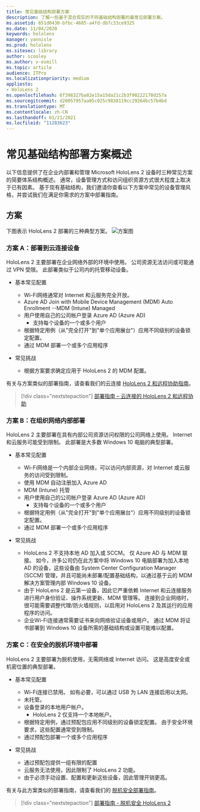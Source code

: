 ```yaml
---
title: 常见基础结构部署方案
description: 了解一些基于混合现实的不同基础结构部署的最常见部署方案。
ms.assetid: 651d0430-bfbc-4685-a4fd-db7c33ce9325
ms.date: 11/04/2020
keywords: hololens
manager: yannisle
ms.prod: hololens
ms.sitesec: library
author: scooley
ms.author: v-evmill
ms.topic: article
audience: ITPro
ms.localizationpriority: medium
appliesto:
- HoloLens 2
ms.openlocfilehash: 6f398327ba82e15a15da21c2b3f90222178d257a
ms.sourcegitcommit: d20057957aa05c025c9838119cc29264bc57b4bd
ms.translationtype: MT
ms.contentlocale: zh-CN
ms.lasthandoff: 01/21/2021
ms.locfileid: "11283623"
---
```

# 常见基础结构部署方案概述

以下信息提供了在企业内部署和管理 Microsoft HoloLens 2 设备时三种常见方案的简要体系结构概述。 通常，设备管理方式和访问组织资源方式很大程度上取决于已有因素。 基于现有基础结构，我们邀请你查看以下方案中常见的设备管理风格，并尝试我们在满足你需求的方案中部署指南。

## 方案

下图表示 HoloLens 2 部署的三种典型方案。
![方案图](images/scenarios.jpg)

### 方案 A：部署到云连接设备

HoloLens 2 主要部署在企业网络外部的环境中使用。 公司资源无法访问或可能通过 VPN 受限。 此部署类似于公司内的托管移动设备。
 * 基本常见配置
   * Wi-Fi网络通常对 Internet 和云服务完全开放。
   * Azure AD Join with Mobile Device Management (MDM) Auto Enrollment --MDM (Intune) Managed
   * 用户使用自己的公司帐户登录 Azure AD (Azure AD) 
     * 支持每个设备的一个或多个用户
   * 根据特定用例（从"完全打开"到"单个应用展台"）应用不同级别的设备锁定配置。
   * 通过 MDM 部署一个或多个应用程序

* 常见挑战
   * 根据方案要求确定应用于 HoloLens 2 的 MDM 配置。

有关与方案类似的部署指南，请查看我们的云连接 [HoloLens 2 和远程协助指南](hololens2-cloud-connected-overview.md)。

> [!div class="nextstepaction"]
> [部署指南 – 云连接的 HoloLens 2 和远程协助](hololens2-cloud-connected-overview.md)

### 方案 B：在组织网络内部部署

HoloLens 2 主要部署在具有内部公司资源访问权限的公司网络上使用。 Internet 和云服务可能受到限制。 此部署是大多数 Windows 10 电脑的典型部署。

 * 基本常见配置
   * Wi-Fi网络是一个内部企业网络，可以访问内部资源，对 Internet 或云服务的访问受到限制。
   * 使用 MDM 自动注册加入 Azure AD
   * MDM (Intune) 托管
   * 用户使用自己的公司帐户登录 Azure AD (Azure AD) 
     * 支持每个设备的一个或多个用户
   * 根据特定用例（从"完全打开"到"单个应用展台"）应用不同级别的设备锁定配置。
   * 通过 MDM 部署一个或多个应用程序

 * 常见挑战
   * HoloLens 2 不支持本地 AD 加入或 SCCM。 仅 Azure AD 与 MDM 联接。 如今，许多公司仍在此方案中将 Windows 10 电脑部署为加入本地 AD 的设备，这些设备由 System Center Configuration Manager (SCCM) 管理，并且可能尚未部署/配置基础结构，以通过基于云的 MDM 解决方案管理内部 Windows 10 设备。
   * 由于 HoloLens 2 是云第一设备，因此它严重依赖 Internet 和云连接服务进行用户身份验证、操作系统更新、MDM 管理等。 连接到企业网络时，很可能需要调整代理/防火墙规则，以启用对 HoloLens 2 及其运行的应用程序的访问。
   * 企业Wi-Fi连接通常需要证书来向网络验证设备或用户。 通过 MDM 将证书部署到 Windows 10 设备所需的基础结构或设置可能难以配置。

### 方案 C：在安全的脱机环境中部署

HoloLens 2 主要部署为脱机使用，无需网络或 Internet 访问。 这是高度安全或机密位置的典型部署。
 * 基本常见配置
   * Wi-Fi连接已禁用。 如有必要，可以通过 USB 为 LAN 连接启用以太网。
   * 未托管。
   * 设备登录的本地用户帐户。
     * HoloLens 2 仅支持一个本地帐户。
   * 根据特定用例，通过预配包应用不同级别的设备锁定配置。 由于安全环境要求，这些配置通常受到限制。
   * 通过预配包部署一个或多个应用程序

 * 常见挑战
   * 通过预配包提供一组有限的配置
   * 云服务无法使用，因此限制了 HoloLens 2 功能。
   * 由于必须手动设置、配置和更新这些设备，因此管理开销更高。

有关与此方案类似的部署指南，请查看我们的 [脱机安全部署指南](hololens-common-scenarios-offline-secure.md)。

> [!div class="nextstepaction"]
> [部署指南 - 脱机安全 HoloLens 2](hololens-common-scenarios-offline-secure.md)
